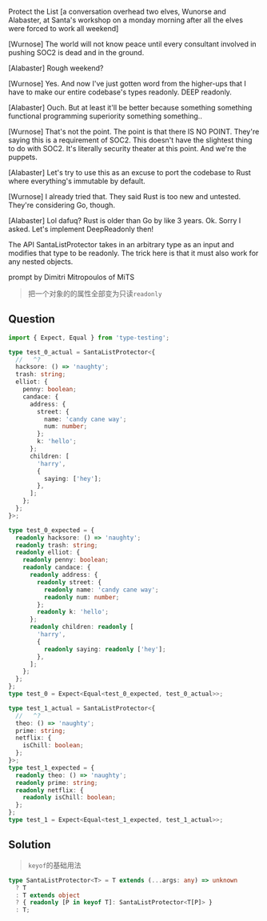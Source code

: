 Protect the List
[a conversation overhead two elves, Wunorse and Alabaster, at Santa's workshop on a monday morning after all the elves were forced to work all weekend]

[Wurnose] The world will not know peace until every consultant involved in pushing SOC2 is dead and in the ground.

[Alabaster] Rough weekend?

[Wurnose] Yes. And now I've just gotten word from the higher-ups that I have to make our entire codebase's types readonly. DEEP readonly.

[Alabaster] Ouch. But at least it'll be better because something something functional programming superiority something something..

[Wurnose] That's not the point. The point is that there IS NO POINT. They're saying this is a requirement of SOC2. This doesn't have the slightest thing to do with SOC2. It's literally security theater at this point. And we're the puppets.

[Alabaster] Let's try to use this as an excuse to port the codebase to Rust where everything's immutable by default.

[Wurnose] I already tried that. They said Rust is too new and untested. They're considering Go, though.

[Alabaster] Lol dafuq? Rust is older than Go by like 3 years. Ok. Sorry I asked. Let's implement DeepReadonly then!

The API
SantaListProtector takes in an arbitrary type as an input and modifies that type to be readonly. The trick here is that it must also work for any nested objects.

prompt by Dimitri Mitropoulos of MiTS

> 把一个对象的的属性全部变为只读`readonly`

## Question

```ts
import { Expect, Equal } from 'type-testing';

type test_0_actual = SantaListProtector<{
  //   ^?
  hacksore: () => 'naughty';
  trash: string;
  elliot: {
    penny: boolean;
    candace: {
      address: {
        street: {
          name: 'candy cane way';
          num: number;
        };
        k: 'hello';
      };
      children: [
        'harry',
        {
          saying: ['hey'];
        },
      ];
    };
  };
}>;

type test_0_expected = {
  readonly hacksore: () => 'naughty';
  readonly trash: string;
  readonly elliot: {
    readonly penny: boolean;
    readonly candace: {
      readonly address: {
        readonly street: {
          readonly name: 'candy cane way';
          readonly num: number;
        };
        readonly k: 'hello';
      };
      readonly children: readonly [
        'harry',
        {
          readonly saying: readonly ['hey'];
        },
      ];
    };
  };
};
type test_0 = Expect<Equal<test_0_expected, test_0_actual>>;

type test_1_actual = SantaListProtector<{
  //   ^?
  theo: () => 'naughty';
  prime: string;
  netflix: {
    isChill: boolean;
  };
}>;
type test_1_expected = {
  readonly theo: () => 'naughty';
  readonly prime: string;
  readonly netflix: {
    readonly isChill: boolean;
  };
};
type test_1 = Expect<Equal<test_1_expected, test_1_actual>>;


```

## Solution

> `keyof`的基础用法



```ts
type SantaListProtector<T> = T extends (...args: any) => unknown
  ? T
  : T extends object
  ? { readonly [P in keyof T]: SantaListProtector<T[P]> }
  : T;
```

